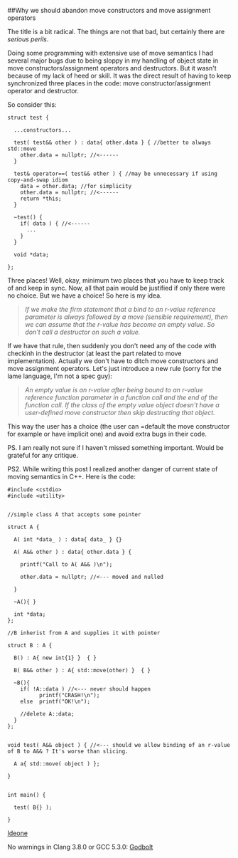 
##Why we should abandon move constructors and move assignment operators

  The title is a bit radical. The things are not that bad, but certainly there are *serious perils*.

  Doing some programming with extensive use of move semantics I had several major bugs due to being 
  sloppy in my handling of object state in move constructors/assignment operators and destructors.
  But it wasn't because of my lack of heed or skill. It was the direct result of having to keep 
  synchronized three places in the code: move constructor/assignment operator and destructor.

  So consider this:


    struct test {
    
      ...constructors...
    
      test( test&& other ) : data{ other.data } { //better to always std::move 
        other.data = nullptr; //<------
      }
    
      test& operator==( test&& other ) { //may be unnecessary if using copy-and-swap idiom
        data = other.data; //for simplicity
        other.data = nullptr; //<------
        return *this;
      }
    
      ~test() {
        if( data ) { //<------
          ...
        }
      }
    
      void *data;
    
    };


  Three places! Well, okay, minimum two places that you have to keep track of and keep in sync.
  Now, all that pain would be justified if only there were no choice. But we have a choice! 
  So here is my idea. 

> *If we make the firm statement that a bind to an r-value reference parameter is always followed 
> by a move (sensible requirement), then we can assume that the r-value has become an empty value. 
> So don't call a destructor on such a value.*

  If we have that rule, then suddenly you don't need any of the code with checkinh in the 
  destructor (at least the part related to move implementation). Actually we don't have 
  to ditch move constructors and move assignment operators. Let's just introduce a new rule (sorry 
  for the lame language, I'm not a spec guy):

> *An empty value is an r-value after being bound to an r-value reference function parameter 
> in a function call and the end of the function call. If the class of the empty value object 
> doesn't have a user-defined move constructor then skip destructing that object.*

  This way the user has a choice (the user can =default the move constructor for example or have 
  implicit one) and avoid extra bugs in their code.

  PS. I am really not sure if I haven't missed something important. Would be grateful for any 
  critique.

  PS2. While writing this post I realized another danger of current state of moving semantics
  in C++. Here is the code:


    #include <cstdio>
    #include <utility>
    
    
    //simple class A that accepts some pointer

    struct A {

      A( int *data_ ) : data{ data_ } {}

      A( A&& other ) : data{ other.data } {

        printf("Call to A( A&& )\n");

        other.data = nullptr; //<--- moved and nulled

      }

      ~A(){ }
      
      int *data;
    };

    //B inherist from A and supplies it with pointer
    
    struct B : A {

      B() : A{ new int{1} }  { }

      B( B&& other ) : A{ std::move(other) }  { }

      ~B(){ 
        if( !A::data ) //<--- never should happen
              printf("CRASH!\n");
        else  printf("OK!\n");

        //delete A::data;
      }
    };
    
    
    void test( A&& object ) { //<--- should we allow binding of an r-value of B to A&& ? It's worse than slicing.

      A a{ std::move( object ) };

    }
    
    
    int main() {
    
      test( B{} );
    
    }


  [Ideone](http://ideone.com/yOcawV) 
  
  No warnings in Clang 3.8.0 or GCC 5.3.0: [Godbolt](https://godbolt.org/g/eVbFBs)


